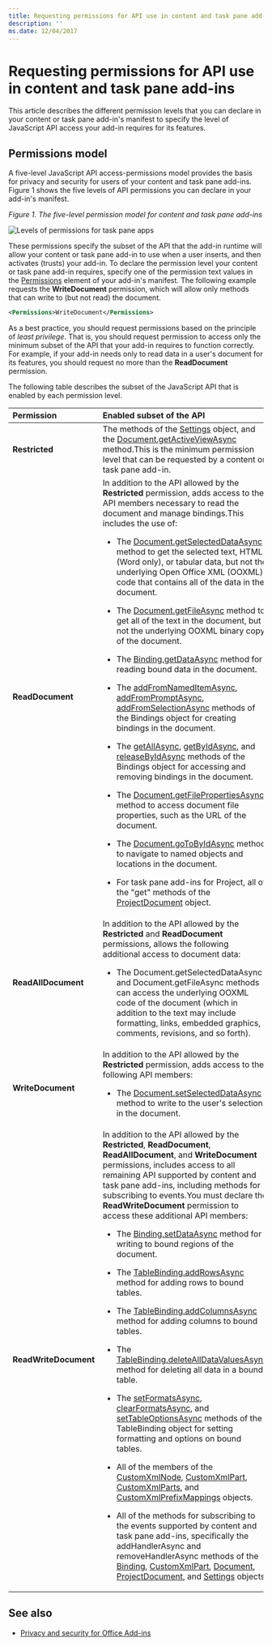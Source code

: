 ```yaml
---
title: Requesting permissions for API use in content and task pane add-ins
description: ''
ms.date: 12/04/2017
---
```



# Requesting permissions for API use in content and task pane add-ins

This article describes the different permission levels that you can declare in your content or task pane add-in's manifest to specify the level of JavaScript API access your add-in requires for its features. 




## Permissions model


A five-level JavaScript API access-permissions model provides the basis for privacy and security for users of your content and task pane add-ins. Figure 1 shows the five levels of API permissions you can declare in your add-in's manifest.


*Figure 1. The five-level permission model for content and task pane add-ins*

![Levels of permissions for task pane apps](../images/office15-app-sdk-task-pane-app-permission.png)



These permissions specify the subset of the API that the add-in runtime will allow your content or task pane add-in to use when a user inserts, and then activates (trusts) your add-in. To declare the permission level your content or task pane add-in requires, specify one of the permission text values in the [Permissions](https://dev.office.com/reference/add-ins/manifest/permissions) element of your add-in's manifest. The following example requests the **WriteDocument** permission, which will allow only methods that can write to (but not read) the document.




```XML
<Permissions>WriteDocument</Permissions>
```

As a best practice, you should request permissions based on the principle of  _least privilege_. That is, you should request permission to access only the minimum subset of the API that your add-in requires to function correctly. For example, if your add-in needs only to read data in a user's document for its features, you should request no more than the **ReadDocument** permission.

The following table describes the subset of the JavaScript API that is enabled by each permission level.



|**Permission**|**Enabled subset of the API**|
|:-----|:-----|
|**Restricted**|The methods of the [Settings](https://dev.office.com/reference/add-ins/shared/settings) object, and the [Document.getActiveViewAsync](https://dev.office.com/reference/add-ins/shared/document.getactiveviewasync) method.This is the minimum permission level that can be requested by a content or task pane add-in.|
|**ReadDocument**|In addition to the API allowed by the  **Restricted** permission, adds access to the API members necessary to read the document and manage bindings.This includes the use of:<br/><ul><li>The <a href="https://dev.office.com/reference/add-ins/shared/document.getselecteddataasync" target="_blank">Document.getSelectedDataAsync</a> method to get the selected text, HTML (Word only), or tabular data, but not the underlying Open Office XML (OOXML) code that contains all of the data in the document.</p></li><li><p>The <a href="https://dev.office.com/reference/add-ins/shared/document.getfileasync" target="_blank">Document.getFileAsync</a> method to get all of the text in the document, but not the underlying OOXML binary copy of the document.</p></li><li><p>The <a href="https://dev.office.com/reference/add-ins/shared/binding.getdataasync" target="_blank">Binding.getDataAsync</a> method for reading bound data in the document.</p></li><li><p>The <a href="https://dev.office.com/reference/add-ins/shared/bindings.addfromnameditemasync" target="_blank">addFromNamedItemAsync</a>, <a href="https://dev.office.com/reference/add-ins/shared/bindings.addfrompromptasync" target="_blank">addFromPromptAsync</a>, <a href="https://dev.office.com/reference/add-ins/shared/bindings.addfromselectionasync" target="_blank">addFromSelectionAsync</a> methods of the <span class="keyword">Bindings</span> object for creating bindings in the document.</p></li><li><p>The <a href="https://dev.office.com/reference/add-ins/shared/bindings.getallasync" target="_blank">getAllAsync</a>, <a href="https://dev.office.com/reference/add-ins/shared/bindings.getbyidasync" target="_blank">getByIdAsync</a>, and <a href="https://dev.office.com/reference/add-ins/shared/bindings.releasebyidasync" target="_blank">releaseByIdAsync</a> methods of the <span class="keyword">Bindings</span> object for accessing and removing bindings in the document.</p></li><li><p>The <a href="https://dev.office.com/reference/add-ins/shared/document.getfilepropertiesasync" target="_blank">Document.getFilePropertiesAsync</a> method to access document file properties, such as the URL of the document.</p></li><li><p>The <a href="https://dev.office.com/reference/add-ins/shared/document.gotobyidasync" target="_blank">Document.goToByIdAsync</a> method to navigate to named objects and locations in the document.</p></li><li><p>For task pane add-ins for Project, all of the "get" methods of the <a href="https://dev.office.com/reference/add-ins/shared/projectdocument.projectdocument" target="_blank">ProjectDocument</a> object. </p></li></ul>|
|**ReadAllDocument**|In addition to the API allowed by the  **Restricted** and **ReadDocument** permissions, allows the following additional access to document data:<br/><ul><li><p>The <span class="keyword">Document.getSelectedDataAsync</span> and <span class="keyword">Document.getFileAsync</span> methods can access the underlying OOXML code of the document (which in addition to the text may include formatting, links, embedded graphics, comments, revisions, and so forth).</p></li></ul>|
|**WriteDocument**|In addition to the API allowed by the  **Restricted** permission, adds access to the following API members:<br/><ul><li><p>The <a href="https://dev.office.com/reference/add-ins/shared/document.setselecteddataasync" target="_blank">Document.setSelectedDataAsync</a> method to write to the user's selection in the document.</p></li></ul>|
|**ReadWriteDocument**|In addition to the API allowed by the  **Restricted**,  **ReadDocument**,  **ReadAllDocument**, and  **WriteDocument** permissions, includes access to all remaining API supported by content and task pane add-ins, including methods for subscribing to events.You must declare the  **ReadWriteDocument** permission to access these additional API members:<br/><ul><li><p>The <a href="https://dev.office.com/reference/add-ins/shared/binding.setdataasync" target="_blank">Binding.setDataAsync</a> method for writing to bound regions of the document.</p></li><li><p>The <a href="https://dev.office.com/reference/add-ins/shared/binding.tablebinding.addrowsasync" target="_blank">TableBinding.addRowsAsync</a> method for adding rows to bound tables.</p></li><li><p>The <a href="https://dev.office.com/reference/add-ins/shared/binding.tablebinding.addcolumnsasync" target="_blank">TableBinding.addColumnsAsync</a> method for adding columns to bound tables.</p></li><li><p>The <a href="https://dev.office.com/reference/add-ins/shared/binding.tablebinding.deletealldatavaluesasync" target="_blank">TableBinding.deleteAllDataValuesAsync</a> method for deleting all data in a bound table.</p></li><li><p>The <a href="https://dev.office.com/reference/add-ins/shared/binding.tablebinding.setformatsasync" target="_blank">setFormatsAsync</a>, <a href="https://dev.office.com/reference/add-ins/shared/binding.tablebinding.clearformatsasync" target="_blank">clearFormatsAsync</a>, and <a href="https://dev.office.com/reference/add-ins/shared/binding.tablebinding.settableoptionsasync" target="_blank">setTableOptionsAsync</a> methods of the <span class="keyword">TableBinding</span> object for setting formatting and options on bound tables.</p></li><li><p>All of the members of the <a href="https://dev.office.com/reference/add-ins/shared/customxmlnode.customxmlnode" target="_blank">CustomXmlNode</a>, <a href="https://dev.office.com/reference/add-ins/shared/customxmlpart.customxmlpart" target="_blank">CustomXmlPart</a>, <a href="https://dev.office.com/reference/add-ins/shared/customxmlparts.customxmlparts" target="_blank">CustomXmlParts</a>, and <a href="https://dev.office.com/reference/add-ins/shared/customxmlprefixmappings.customxmlprefixmappings" target="_blank">CustomXmlPrefixMappings</a> objects.</p></li><li><p>All of the methods for subscribing to the events supported by content and task pane add-ins, specifically the <span class="keyword">addHandlerAsync</span> and <span class="keyword">removeHandlerAsync</span> methods of the <a href="https://dev.office.com/reference/add-ins/shared/binding" target="_blank">Binding</a>, <a href="https://dev.office.com/reference/add-ins/shared/customxmlpart.customxmlpart" target="_blank">CustomXmlPart</a>, <a href="https://dev.office.com/reference/add-ins/shared/document" target="_blank">Document</a>, <a href="https://dev.office.com/reference/add-ins/shared/projectdocument.projectdocument" target="_blank">ProjectDocument</a>, and <a href="https://dev.office.com/reference/add-ins/shared/document.settings" target="_blank">Settings</a> objects.</p></li></ul>|

## See also

- [Privacy and security for Office Add-ins](../concepts/privacy-and-security.md)
    


